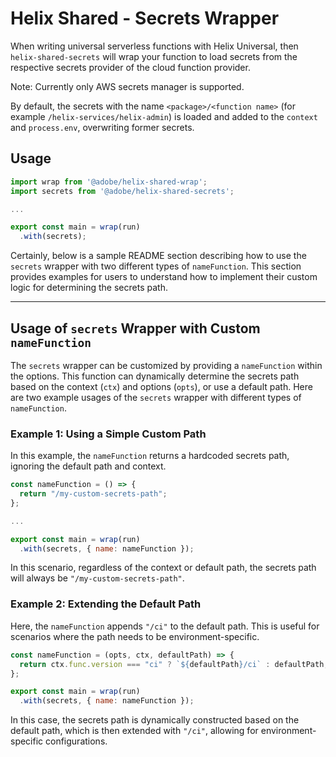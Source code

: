 # Helix Shared - Secrets Wrapper

When writing universal serverless functions with Helix Universal, then `helix-shared-secrets` will wrap your function
to load secrets from the respective secrets provider of the cloud function provider.

Note: Currently only AWS secrets manager is supported.

By default, the secrets with the name `<package>/<function name>` (for example `/helix-services/helix-admin`) 
is loaded and added to the `context` and `process.env`, overwriting former secrets.


## Usage

```javascript
import wrap from '@adobe/helix-shared-wrap';
import secrets from '@adobe/helix-shared-secrets';

...

export const main = wrap(run)
  .with(secrets);
```
Certainly, below is a sample README section describing how to use the `secrets` wrapper with two different types of `nameFunction`. This section provides examples for users to understand how to implement their custom logic for determining the secrets path.

---

## Usage of `secrets` Wrapper with Custom `nameFunction`

The `secrets` wrapper can be customized by providing a `nameFunction` within the options. This function can dynamically determine the secrets path based on the context (`ctx`) and options (`opts`), or use a default path. Here are two example usages of the `secrets` wrapper with different types of `nameFunction`.

### Example 1: Using a Simple Custom Path

In this example, the `nameFunction` returns a hardcoded secrets path, ignoring the default path and context.

```javascript
const nameFunction = () => {
  return "/my-custom-secrets-path";
};

...

export const main = wrap(run)
  .with(secrets, { name: nameFunction });
```

In this scenario, regardless of the context or default path, the secrets path will always be `"/my-custom-secrets-path"`.

### Example 2: Extending the Default Path

Here, the `nameFunction` appends `"/ci"` to the default path. This is useful for scenarios where the path needs to be environment-specific.

```javascript
const nameFunction = (opts, ctx, defaultPath) => {
  return ctx.func.version === "ci" ? `${defaultPath}/ci` : defaultPath;
};

export const main = wrap(run)
  .with(secrets, { name: nameFunction });
```
In this case, the secrets path is dynamically constructed based on the default path, which is then extended with `"/ci"`, allowing for environment-specific configurations.
